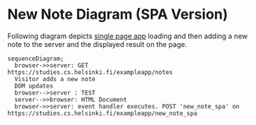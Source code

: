 # New Note Diagram (SPA Version)
Following diagram depicts [single page app](https://studies.cs.helsinki.fi/exampleapp/spa "notes") loading and then adding a new note to the server and the displayed result on the page.

```mermaid
sequenceDiagram;
  browser->>server: GET https://studies.cs.helsinki.fi/exampleapp/notes
  Visitor adds a new note
  DOM updates
  browser-->server : TEST
  server-->>browser: HTML Document
  browser->>server: event handler executes. POST 'new_note_spa' on https://studies.cs.helsinki.fi/exampleapp/new_note_spa


```
